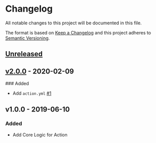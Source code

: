 # Changelog
All notable changes to this project will be documented in this file.

The format is based on [Keep a Changelog](http://keepachangelog.com/en/1.0.0/)
and this project adheres to [Semantic Versioning](http://semver.org/spec/v2.0.0.html).

## [Unreleased](https://github.com/stefanzweifel/laravel-phpinsights-action/compare/v1.0.0...HEAD)

## [v2.0.0](https://github.com/stefanzweifel/laravel-phpinsights-action/compare/v1.0.0...v2.0.0) - 2020-02-09

### Added
- Add `action.yml` [#1](https://github.com/stefanzweifel/laravel-phpinsights-action/pull/1)

## v1.0.0 - 2019-06-10

### Added

- Add Core Logic for Action

